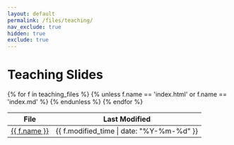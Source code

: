 ```yaml
---
layout: default
permalink: /files/teaching/
nav_exclude: true
hidden: true
exclude: true
---
```


<h1>Teaching Slides</h1>

<!-- <ul>
  {% assign teaching_files = site.static_files
     | where_exp: "f", "f.path contains '/files/teaching/'" 
     | sort: "name" %}
  {% for f in teaching_files %}
    {% unless f.name == 'index.html' or f.name == 'index.md' %}
      <li>
        <a href="{{ f.path | relative_url }}">{{ f.name }}</a>
      </li>
    {% endunless %}
  {% endfor %}
</ul> -->

<table>
  <thead><tr><th>File</th><th>Last Modified</th></tr></thead>
  <tbody>
  {% for f in teaching_files %}
    {% unless f.name == 'index.html' or f.name == 'index.md' %}
      <tr>
        <td><a href="{{ f.path | relative_url }}">{{ f.name }}</a></td>
        <td>{{ f.modified_time | date: "%Y-%m-%d" }}</td>
      </tr>
    {% endunless %}
  {% endfor %}
  </tbody>
</table>